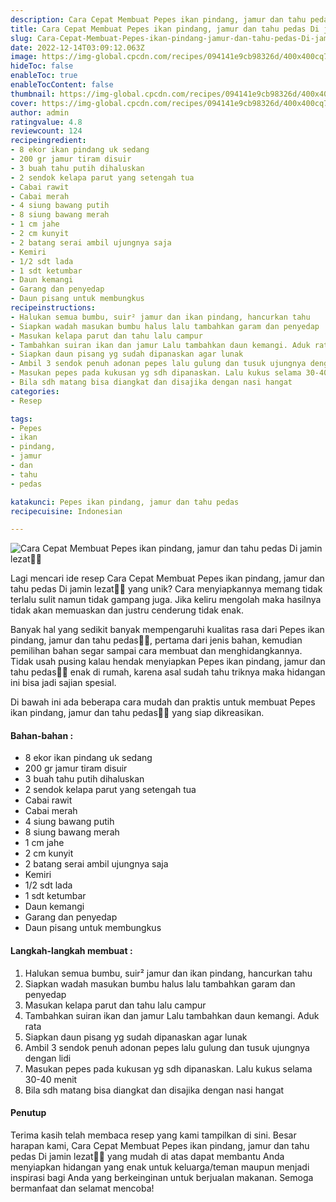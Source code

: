 ```yaml
---
description: Cara Cepat Membuat Pepes ikan pindang, jamur dan tahu pedas Di jamin lezat"
title: Cara Cepat Membuat Pepes ikan pindang, jamur dan tahu pedas Di jamin lezat
slug: Cara-Cepat-Membuat-Pepes-ikan-pindang-jamur-dan-tahu-pedas-Di-jamin-lezat
date: 2022-12-14T03:09:12.063Z
image: https://img-global.cpcdn.com/recipes/094141e9cb98326d/400x400cq70/photo.jpg
hideToc: false
enableToc: true
enableTocContent: false
thumbnail: https://img-global.cpcdn.com/recipes/094141e9cb98326d/400x400cq70/photo.jpg
cover: https://img-global.cpcdn.com/recipes/094141e9cb98326d/400x400cq70/photo.jpg
author: admin
ratingvalue: 4.8
reviewcount: 124
recipeingredient:
- 8 ekor ikan pindang uk sedang
- 200 gr jamur tiram disuir
- 3 buah tahu putih dihaluskan
- 2 sendok kelapa parut yang setengah tua
- Cabai rawit
- Cabai merah
- 4 siung bawang putih
- 8 siung bawang merah
- 1 cm jahe
- 2 cm kunyit
- 2 batang serai ambil ujungnya saja
- Kemiri
- 1/2 sdt lada
- 1 sdt ketumbar
- Daun kemangi
- Garang dan penyedap
- Daun pisang untuk membungkus
recipeinstructions:
- Halukan semua bumbu, suir² jamur dan ikan pindang, hancurkan tahu
- Siapkan wadah masukan bumbu halus lalu tambahkan garam dan penyedap
- Masukan kelapa parut dan tahu lalu campur
- Tambahkan suiran ikan dan jamur Lalu tambahkan daun kemangi. Aduk rata
- Siapkan daun pisang yg sudah dipanaskan agar lunak
- Ambil 3 sendok penuh adonan pepes lalu gulung dan tusuk ujungnya dengan lidi
- Masukan pepes pada kukusan yg sdh dipanaskan. Lalu kukus selama 30-40 menit
- Bila sdh matang bisa diangkat dan disajika dengan nasi hangat
categories:
- Resep

tags:
- Pepes
- ikan
- pindang,
- jamur
- dan
- tahu
- pedas

katakunci: Pepes ikan pindang, jamur dan tahu pedas
recipecuisine: Indonesian

---
```


![Cara Cepat Membuat Pepes ikan pindang, jamur dan tahu pedas Di jamin lezat👩‍🍳](https://img-global.cpcdn.com/recipes/094141e9cb98326d/400x400cq70/photo.jpg)

Lagi mencari ide resep Cara Cepat Membuat Pepes ikan pindang, jamur dan tahu pedas Di jamin lezat👩‍🍳 yang unik? Cara menyiapkannya memang tidak terlalu sulit namun tidak gampang juga. Jika keliru mengolah maka hasilnya tidak akan memuaskan dan justru cenderung tidak enak.

Banyak hal yang sedikit banyak mempengaruhi kualitas rasa dari Pepes ikan pindang, jamur dan tahu pedas👩‍🍳, pertama dari jenis bahan, kemudian pemilihan bahan segar sampai cara membuat dan menghidangkannya. Tidak usah pusing kalau hendak menyiapkan Pepes ikan pindang, jamur dan tahu pedas👩‍🍳 enak di rumah, karena asal sudah tahu triknya maka hidangan ini bisa jadi sajian spesial.

Di bawah ini ada beberapa cara mudah dan praktis untuk membuat Pepes ikan pindang, jamur dan tahu pedas👩‍🍳 yang siap dikreasikan.

<!--inarticleads1-->

#### Bahan-bahan :

- 8 ekor ikan pindang uk sedang
- 200 gr jamur tiram disuir
- 3 buah tahu putih dihaluskan
- 2 sendok kelapa parut yang setengah tua
- Cabai rawit
- Cabai merah
- 4 siung bawang putih
- 8 siung bawang merah
- 1 cm jahe
- 2 cm kunyit
- 2 batang serai ambil ujungnya saja
- Kemiri
- 1/2 sdt lada
- 1 sdt ketumbar
- Daun kemangi
- Garang dan penyedap
- Daun pisang untuk membungkus

<!--inarticleads2-->

#### Langkah-langkah membuat :

1. Halukan semua bumbu, suir² jamur dan ikan pindang, hancurkan tahu
1. Siapkan wadah masukan bumbu halus lalu tambahkan garam dan penyedap
1. Masukan kelapa parut dan tahu lalu campur
1. Tambahkan suiran ikan dan jamur Lalu tambahkan daun kemangi. Aduk rata
1. Siapkan daun pisang yg sudah dipanaskan agar lunak
1. Ambil 3 sendok penuh adonan pepes lalu gulung dan tusuk ujungnya dengan lidi
1. Masukan pepes pada kukusan yg sdh dipanaskan. Lalu kukus selama 30-40 menit
1. Bila sdh matang bisa diangkat dan disajika dengan nasi hangat

#### Penutup

Terima kasih telah membaca resep yang kami tampilkan di sini. Besar harapan kami, Cara Cepat Membuat Pepes ikan pindang, jamur dan tahu pedas Di jamin lezat👩‍🍳 yang mudah di atas dapat membantu Anda menyiapkan hidangan yang enak untuk keluarga/teman maupun menjadi inspirasi bagi Anda yang berkeinginan untuk berjualan makanan. Semoga bermanfaat dan selamat mencoba!